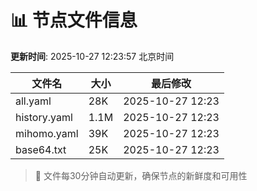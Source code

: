 # 📊 节点文件信息

**更新时间**: 2025-10-27 12:23:57 北京时间

| 文件名 | 大小 | 最后修改 |
|--------|------|----------|
| all.yaml | 28K | 2025-10-27 12:23 |
| history.yaml | 1.1M | 2025-10-27 12:23 |
| mihomo.yaml | 39K | 2025-10-27 12:23 |
| base64.txt | 25K | 2025-10-27 12:23 |

> 🔄 文件每30分钟自动更新，确保节点的新鲜度和可用性
